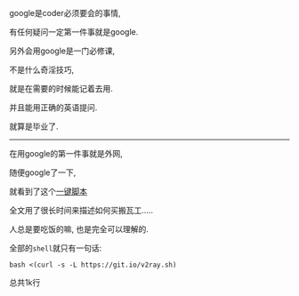 google是coder必须要会的事情,

有任何疑问一定第一件事就是google.

另外会用google是一门必修课, 

不是什么奇淫技巧, 

就是在需要的时候能记着去用.

并且能用正确的英语提问.

就算是毕业了.



---



在用google的第一件事就是外网,

随便google了一下, 

就看到了这个[一键脚本]([https://github.com/233boy/v2ray/wiki/V2Ray%E6%90%AD%E5%BB%BA%E8%AF%A6%E7%BB%86%E5%9B%BE%E6%96%87%E6%95%99%E7%A8%8B](https://github.com/233boy/v2ray/wiki/V2Ray搭建详细图文教程))



全文用了很长时间来描述如何买搬瓦工.....

人总是要吃饭的嘛, 也是完全可以理解的.

全部的`shell`就只有一句话:

```shell
bash <(curl -s -L https://git.io/v2ray.sh)
```

总共1k行